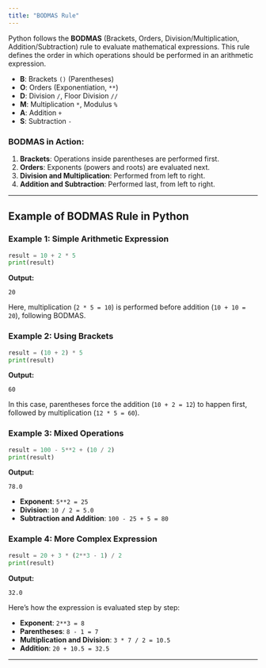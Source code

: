 ```yaml
---
title: "BODMAS Rule"
---
```


Python follows the **BODMAS** (Brackets, Orders, Division/Multiplication, Addition/Subtraction) rule to evaluate mathematical expressions. This rule defines the order in which operations should be performed in an arithmetic expression.

- **B**: Brackets `()` (Parentheses)
- **O**: Orders (Exponentiation, `**`)
- **D**: Division `/`, Floor Division `//`
- **M**: Multiplication `*`, Modulus `%`
- **A**: Addition `+`
- **S**: Subtraction `-`

### BODMAS in Action:
1. **Brackets**: Operations inside parentheses are performed first.
2. **Orders**: Exponents (powers and roots) are evaluated next.
3. **Division and Multiplication**: Performed from left to right.
4. **Addition and Subtraction**: Performed last, from left to right.

---

## Example of BODMAS Rule in Python

### Example 1: Simple Arithmetic Expression
```python
result = 10 + 2 * 5
print(result)
```
**Output:**
```
20
```
Here, multiplication (`2 * 5 = 10`) is performed before addition (`10 + 10 = 20`), following BODMAS.

### Example 2: Using Brackets
```python
result = (10 + 2) * 5
print(result)
```
**Output:**
```
60
```
In this case, parentheses force the addition (`10 + 2 = 12`) to happen first, followed by multiplication (`12 * 5 = 60`).

### Example 3: Mixed Operations
```python
result = 100 - 5**2 + (10 / 2)
print(result)
```
**Output:**
```
78.0
```
- **Exponent**: `5**2 = 25`
- **Division**: `10 / 2 = 5.0`
- **Subtraction and Addition**: `100 - 25 + 5 = 80`

### Example 4: More Complex Expression
```python
result = 20 + 3 * (2**3 - 1) / 2
print(result)
```
**Output:**
```
32.0
```
Here’s how the expression is evaluated step by step:
- **Exponent**: `2**3 = 8`
- **Parentheses**: `8 - 1 = 7`
- **Multiplication and Division**: `3 * 7 / 2 = 10.5`
- **Addition**: `20 + 10.5 = 32.5`

---

